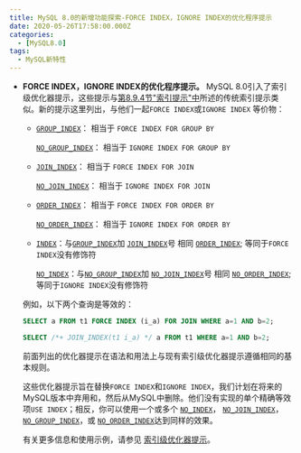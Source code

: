 ```yaml
---
title: MySQL 8.0的新增功能探索-FORCE INDEX，IGNORE INDEX的优化程序提示
date: 2020-05-26T17:58:00.000Z
categories:
  - [MySQL8.0]
tags:
  - MySQL新特性
---
```


- **FORCE INDEX，IGNORE INDEX的优化程序提示。** MySQL 8.0引入了索引级优化器提示，这些提示与[第8.9.4节"索引提示"中](https://dev.mysql.com/doc/refman/8.0/en/index-hints.html)所述的传统索引提示类似。新的提示这里列出，与他们一起`FORCE INDEX`或`IGNORE INDEX` 等价物：
  - [`GROUP_INDEX`](https://dev.mysql.com/doc/refman/8.0/en/optimizer-hints.html#optimizer-hints-index-level)： 相当于 `FORCE INDEX FOR GROUP BY`

    [`NO_GROUP_INDEX`](https://dev.mysql.com/doc/refman/8.0/en/optimizer-hints.html#optimizer-hints-index-level)： 相当于 `IGNORE INDEX FOR GROUP BY`

  - [`JOIN_INDEX`](https://dev.mysql.com/doc/refman/8.0/en/optimizer-hints.html#optimizer-hints-index-level)： 相当于 `FORCE INDEX FOR JOIN`

    [`NO_JOIN_INDEX`](https://dev.mysql.com/doc/refman/8.0/en/optimizer-hints.html#optimizer-hints-index-level)： 相当于 `IGNORE INDEX FOR JOIN`

  - [`ORDER_INDEX`](https://dev.mysql.com/doc/refman/8.0/en/optimizer-hints.html#optimizer-hints-index-level)： 相当于 `FORCE INDEX FOR ORDER BY`

    [`NO_ORDER_INDEX`](https://dev.mysql.com/doc/refman/8.0/en/optimizer-hints.html#optimizer-hints-index-level)： 相当于 `IGNORE INDEX FOR ORDER BY`

  - [`INDEX`](https://dev.mysql.com/doc/refman/8.0/en/optimizer-hints.html#optimizer-hints-index-level)：与[`GROUP_INDEX`](https://dev.mysql.com/doc/refman/8.0/en/optimizer-hints.html#optimizer-hints-index-level)加 [`JOIN_INDEX`](https://dev.mysql.com/doc/refman/8.0/en/optimizer-hints.html#optimizer-hints-index-level)号 相同 [`ORDER_INDEX`](https://dev.mysql.com/doc/refman/8.0/en/optimizer-hints.html#optimizer-hints-index-level); 等同于`FORCE INDEX`没有修饰符

    [`NO_INDEX`](https://dev.mysql.com/doc/refman/8.0/en/optimizer-hints.html#optimizer-hints-index-level)：与[`NO_GROUP_INDEX`](https://dev.mysql.com/doc/refman/8.0/en/optimizer-hints.html#optimizer-hints-index-level)加 [`NO_JOIN_INDEX`](https://dev.mysql.com/doc/refman/8.0/en/optimizer-hints.html#optimizer-hints-index-level)号 相同 [`NO_ORDER_INDEX`](https://dev.mysql.com/doc/refman/8.0/en/optimizer-hints.html#optimizer-hints-index-level); 等同于`IGNORE INDEX`没有修饰符

  例如，以下两个查询是等效的：

  ```sql
  SELECT a FROM t1 FORCE INDEX (i_a) FOR JOIN WHERE a=1 AND b=2;

  SELECT /*+ JOIN_INDEX(t1 i_a) */ a FROM t1 WHERE a=1 AND b=2;
  ```

  前面列出的优化器提示在语法和用法上与现有索引级优化器提示遵循相同的基本规则。

  这些优化器提示旨在替换`FORCE INDEX`和`IGNORE INDEX`，我们计划在将来的MySQL版本中弃用和，然后从MySQL中删除。他们没有实现的单个精确等效项`USE INDEX`；相反，你可以使用一个或多个 [`NO_INDEX`](https://dev.mysql.com/doc/refman/8.0/en/optimizer-hints.html#optimizer-hints-index-level)， [`NO_JOIN_INDEX`](https://dev.mysql.com/doc/refman/8.0/en/optimizer-hints.html#optimizer-hints-index-level)， [`NO_GROUP_INDEX`](https://dev.mysql.com/doc/refman/8.0/en/optimizer-hints.html#optimizer-hints-index-level)，或 [`NO_ORDER_INDEX`](https://dev.mysql.com/doc/refman/8.0/en/optimizer-hints.html#optimizer-hints-index-level)达到同样的效果。

  有关更多信息和使用示例，请参见 [索引级优化器提示](https://dev.mysql.com/doc/refman/8.0/en/optimizer-hints.html#optimizer-hints-index-level)。
